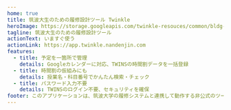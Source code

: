 ```yaml
---
home: true
title: 筑波大生のための履修設計ツール Twinkle
heroImage: https://storage.googleapis.com/twinkle-resouces/common/bldg-cl.png
tagline: 筑波大生のための履修設計ツール
actionText: いますぐ使う
actionLink: https://app.twinkle.nandenjin.com
features:
  - title: 予定を一箇所で管理
    details: Googleカレンダーに対応、TWINSの時間割データを一括登録
  - title: 時間割の仮組みにも
    details: 授業名・科目番号でかんたん検索・チェック
  - title: パスワード入力不要
    details: TWINSのログイン不要、セキュリティを確保
footer: このアプリケーションは、筑波大学の履修システムと連携して動作する非公式のツールです。
---
```

